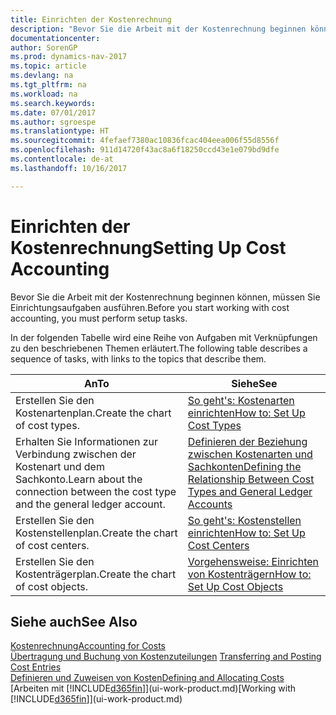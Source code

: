 ```yaml
---
title: Einrichten der Kostenrechnung
description: "Bevor Sie die Arbeit mit der Kostenrechnung beginnen können, müssen Sie Einrichtungsaufgaben ausführen."
documentationcenter: 
author: SorenGP
ms.prod: dynamics-nav-2017
ms.topic: article
ms.devlang: na
ms.tgt_pltfrm: na
ms.workload: na
ms.search.keywords: 
ms.date: 07/01/2017
ms.author: sgroespe
ms.translationtype: HT
ms.sourcegitcommit: 4fefaef7380ac10836fcac404eea006f55d8556f
ms.openlocfilehash: 911d14720f43ac8a6f18250ccd43e1e079bd9dfe
ms.contentlocale: de-at
ms.lasthandoff: 10/16/2017

---
```

# <a name="setting-up-cost-accounting"></a><span data-ttu-id="195bf-103">Einrichten der Kostenrechnung</span><span class="sxs-lookup"><span data-stu-id="195bf-103">Setting Up Cost Accounting</span></span>
<span data-ttu-id="195bf-104">Bevor Sie die Arbeit mit der Kostenrechnung beginnen können, müssen Sie Einrichtungsaufgaben ausführen.</span><span class="sxs-lookup"><span data-stu-id="195bf-104">Before you start working with cost accounting, you must perform setup tasks.</span></span>  

 <span data-ttu-id="195bf-105">In der folgenden Tabelle wird eine Reihe von Aufgaben mit Verknüpfungen zu den beschriebenen Themen erläutert.</span><span class="sxs-lookup"><span data-stu-id="195bf-105">The following table describes a sequence of tasks, with links to the topics that describe them.</span></span>

|<span data-ttu-id="195bf-106">An</span><span class="sxs-lookup"><span data-stu-id="195bf-106">To</span></span>|<span data-ttu-id="195bf-107">Siehe</span><span class="sxs-lookup"><span data-stu-id="195bf-107">See</span></span>|  
|--------|---------|  
|<span data-ttu-id="195bf-108">Erstellen Sie den Kostenartenplan.</span><span class="sxs-lookup"><span data-stu-id="195bf-108">Create the chart of cost types.</span></span>|[<span data-ttu-id="195bf-109">So geht's: Kostenarten einrichten</span><span class="sxs-lookup"><span data-stu-id="195bf-109">How to: Set Up Cost Types</span></span>](finance-how-to-set-up-cost-types.md)|  
|<span data-ttu-id="195bf-110">Erhalten Sie Informationen zur Verbindung zwischen der Kostenart und dem Sachkonto.</span><span class="sxs-lookup"><span data-stu-id="195bf-110">Learn about the connection between the cost type and the general ledger account.</span></span>|[<span data-ttu-id="195bf-111">Definieren der Beziehung zwischen Kostenarten und Sachkonten</span><span class="sxs-lookup"><span data-stu-id="195bf-111">Defining the Relationship Between Cost Types and General Ledger Accounts</span></span>](finance-defining-the-relationship-between-cost-types-and-general-ledger-accounts.md)|  
|<span data-ttu-id="195bf-112">Erstellen Sie den Kostenstellenplan.</span><span class="sxs-lookup"><span data-stu-id="195bf-112">Create the chart of cost centers.</span></span>|[<span data-ttu-id="195bf-113">So geht's: Kostenstellen einrichten</span><span class="sxs-lookup"><span data-stu-id="195bf-113">How to: Set Up Cost Centers</span></span>](finance-how-to-set-up-cost-centers.md)|  
|<span data-ttu-id="195bf-114">Erstellen Sie den Kostenträgerplan.</span><span class="sxs-lookup"><span data-stu-id="195bf-114">Create the chart of cost objects.</span></span>|[<span data-ttu-id="195bf-115">Vorgehensweise: Einrichten von Kostenträgern</span><span class="sxs-lookup"><span data-stu-id="195bf-115">How to: Set Up Cost Objects</span></span>](finance-how-to-set-up-cost-objects.md)|  

## <a name="see-also"></a><span data-ttu-id="195bf-116">Siehe auch</span><span class="sxs-lookup"><span data-stu-id="195bf-116">See Also</span></span>  
[<span data-ttu-id="195bf-117">Kostenrechnung</span><span class="sxs-lookup"><span data-stu-id="195bf-117">Accounting for Costs</span></span>](finance-manage-cost-accounting.md)  
<span data-ttu-id="195bf-118">[Übertragung und Buchung von Kostenzuteilungen](finance-transfer-and-post-cost-entries.md) </span><span class="sxs-lookup"><span data-stu-id="195bf-118">[Transferring and Posting Cost Entries](finance-transfer-and-post-cost-entries.md) </span></span>  
[<span data-ttu-id="195bf-119">Definieren und Zuweisen von Kosten</span><span class="sxs-lookup"><span data-stu-id="195bf-119">Defining and Allocating Costs</span></span>](finance-define-and-allocate-costs.md)  
<span data-ttu-id="195bf-120">[Arbeiten mit [!INCLUDE[d365fin](includes/d365fin_md.md)]](ui-work-product.md)</span><span class="sxs-lookup"><span data-stu-id="195bf-120">[Working with [!INCLUDE[d365fin](includes/d365fin_md.md)]](ui-work-product.md)</span></span>

